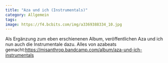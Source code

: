 ```yaml
---
title: "Aza und ich (Instrumentals)"
category: Allgemein
tags: 
image: https://f4.bcbits.com/img/a3369388334_10.jpg
---
```


Als Ergänzung zum eben erschienenen Album, veröffentlichen Aza und ich nun auch die Instrumentale dazu. Alles von azabeats gemacht:<https://misanthrop.bandcamp.com/album/aza-und-ich-instrumentals>

